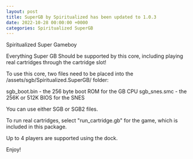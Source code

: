 ```yaml
---
layout: post
title: SuperGB by Spiritualized has been updated to 1.0.3
date: 2022-10-28 00:00:00 +0000
categories: Spiritualized SuperGB
---
```

Spiritualized Super Gameboy

Everything Super GB Should be supported by this core, including
playing real cartridges through the cartridge slot!

To use this core, two files need to be placed into the
/assets/sgb/Spiritualized.SuperGB/ folder:

sgb_boot.bin - the 256 byte boot ROM for the GB CPU
sgb_snes.smc - the 256K or 512K BIOS for the SNES 

You can use either SGB or SGB2 files.  

To run real cartridges, select "run_cartridge.gb" for the game,
which is included in this package.

Up to 4 players are supported using the dock.

Enjoy!
